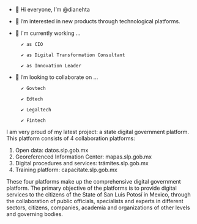 - 👋 Hi everyone, I’m @dianehta

- 👀 I’m interested in new products through technological platforms.

- 🏢 I´m currently working ...
        
        ✔ as CIO
        
        ✔ as Digital Transformation Consultant
        
        ✔ as Innovation Leader
       
- 💞️ I’m looking to collaborate on ...
        
        ✔ Govtech
        
        ✔ Edtech
        
        ✔ Legaltech
        
        ✔ Fintech

I am very proud of my latest project: a state digital government platform.
This platform consists of 4 collaboration platforms:
1.	Open data: datos.slp.gob.mx
2.	Georeferenced Information Center: mapas.slp.gob.mx
3.	Digital procedures and services: trámites.slp.gob.mx
4.	Training platform: capacitate.slp.gob.mx

These four platforms make up the comprehensive digital government platform. The primary objective of the platforms is to provide digital services to the citizens of the State of San Luis Potosí in Mexico, through the collaboration of public officials, specialists and experts in different sectors, citizens, companies, academia and organizations of other levels and governing bodies.


<!---
dianehta/dianehta is a ✨ special ✨ repository because its `README.md` (this file) appears on your GitHub profile.
You can click the Preview link to take a look at your changes.
--->
